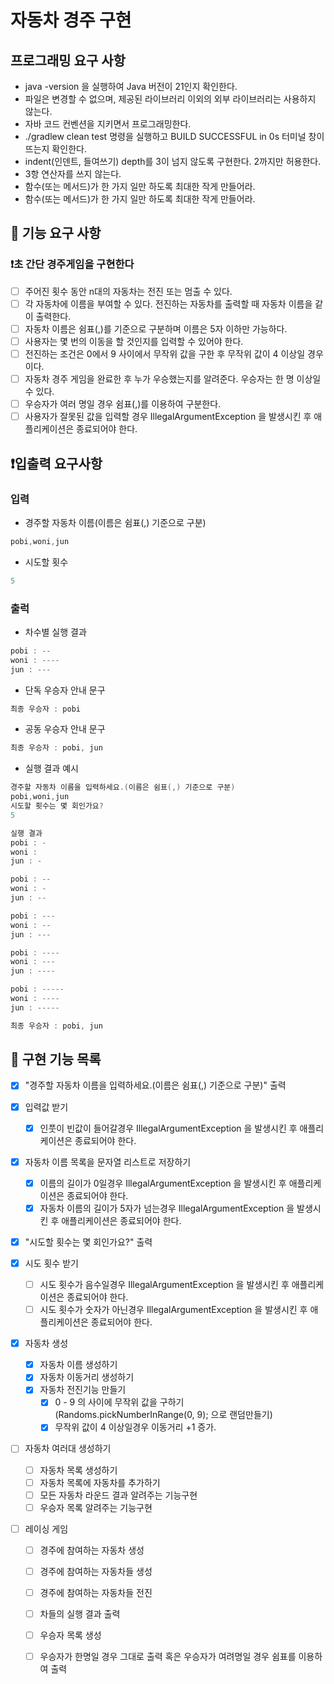 # 자동차 경주 구현

## 프로그래밍 요구 사항

* java -version 을 실행하여 Java 버전이 21인지 확인한다.
* 파일은 변경할 수 없으며, 제공된 라이브러리 이외의 외부 라이브러리는 사용하지 않는다.
* 자바 코드 컨벤션을 지키면서 프로그래밍한다.
* ./gradlew clean test 명령을 실행하고 BUILD SUCCESSFUL in 0s 터미널 창이 뜨는지 확인한다.
* indent(인덴트, 들여쓰기) depth를 3이 넘지 않도록 구현한다. 2까지만 허용한다.
* 3항 연산자를 쓰지 않는다.
* 함수(또는 메서드)가 한 가지 일만 하도록 최대한 작게 만들어라.
* 함수(또는 메서드)가 한 가지 일만 하도록 최대한 작게 만들어라.

## 🚀 기능 요구 사항

### ❗️초 간단 경주게임을 구현한다

- [ ] 주어진 횟수 동안 n대의 자동차는 전진 또는 멈출 수 있다.
- [ ] 각 자동차에 이름을 부여할 수 있다. 전진하는 자동차를 출력할 때 자동차 이름을 같이 출력한다.
- [ ] 자동차 이름은 쉼표(,)를 기준으로 구분하며 이름은 5자 이하만 가능하다.
- [ ] 사용자는 몇 번의 이동을 할 것인지를 입력할 수 있어야 한다.
- [ ] 전진하는 조건은 0에서 9 사이에서 무작위 값을 구한 후 무작위 값이 4 이상일 경우이다.
- [ ] 자동차 경주 게임을 완료한 후 누가 우승했는지를 알려준다. 우승자는 한 명 이상일 수 있다.
- [ ] 우승자가 여러 명일 경우 쉼표(,)를 이용하여 구분한다.
- [ ] 사용자가 잘못된 값을 입력할 경우 IllegalArgumentException 을 발생시킨 후 애플리케이션은 종료되어야 한다.

## ❗️입출력 요구사항

### 입력

* 경주할 자동차 이름(이름은 쉼표(,) 기준으로 구분)
```java
pobi,woni,jun
```

* 시도할 횟수
```java
5
```

### 출럭

* 차수별 실행 결과
```java
pobi : --
woni : ----
jun : ---
```

* 단독 우승자 안내 문구
```java
최종 우승자 : pobi
```

* 공동 우승자 안내 문구
```java
최종 우승자 : pobi, jun
```
* 실행 결과 예시
```java
경주할 자동차 이름을 입력하세요.(이름은 쉼표(,) 기준으로 구분)
pobi,woni,jun
시도할 횟수는 몇 회인가요?
5

실행 결과
pobi : -
woni : 
jun : -

pobi : --
woni : -
jun : --

pobi : ---
woni : --
jun : ---

pobi : ----
woni : ---
jun : ----

pobi : -----
woni : ----
jun : -----

최종 우승자 : pobi, jun
```


## 🚗 구현 기능 목록

- [x] "경주할 자동차 이름을 입력하세요.(이름은 쉼표(,) 기준으로 구분)" 출력

- [x] 입력값 받기
    - [x] 인풋이 빈값이 들어갈경우 IllegalArgumentException 을 발생시킨 후 애플리케이션은 종료되어야 한다.

- [x] 자동차 이름 목록을 문자열 리스트로 저장하기
    - [x] 이름의 길이가 0일경우 IllegalArgumentException 을 발생시킨 후 애플리케이션은 종료되어야 한다.
    - [x] 자동차 이름의 길이가 5자가 넘는경우 IllegalArgumentException 을 발생시킨 후 애플리케이션은 종료되어야 한다.

- [x] "시도할 횟수는 몇 회인가요?" 출력

- [x] 시도 횟수 받기
    - [ ] 시도 횟수가 음수일경우 IllegalArgumentException 을 발생시킨 후 애플리케이션은 종료되어야 한다.
    - [ ] 시도 횟수가 숫자가 아닌경우 IllegalArgumentException 을 발생시킨 후 애플리케이션은 종료되어야 한다.

- [x] 자동차 생성
    - [x] 자동차 이름 생성하기
    - [x] 자동차 이동거리 생성하기
    - [x] 자동차 전진기능 만들기
        - [x] 0 - 9 의 사이에 무작위 값을 구하기 (Randoms.pickNumberInRange(0, 9); 으로 랜덤만들기)
        - [x] 무작위 값이 4 이상일경우 이동거리 +1 증가.

- [ ] 자동차 여러대 생성하기
    - [ ] 자동차 목록 생성하기
    - [ ] 자동차 목록에 자동차를 추가하기
    - [ ] 모든 자동차 라운드 결과 알려주는 기능구현
    - [ ] 우승자 목록 알려주는 기능구현

- [ ] 레이싱 게임
    - [ ] 경주에 참여하는 자동차 생성
    - [ ] 경주에 참여하는 자동차들 생성
    - [ ] 경주에 참여하는 자동차들 전진
    - [ ] 차들의 실행 결과 출력
    - [ ] 우승자 목록 생성
    - [ ] 우승자가 한명일 경우 그대로 출력 혹은 우승자가 여려명일 경우 쉼표를 이용하여 출력
    




